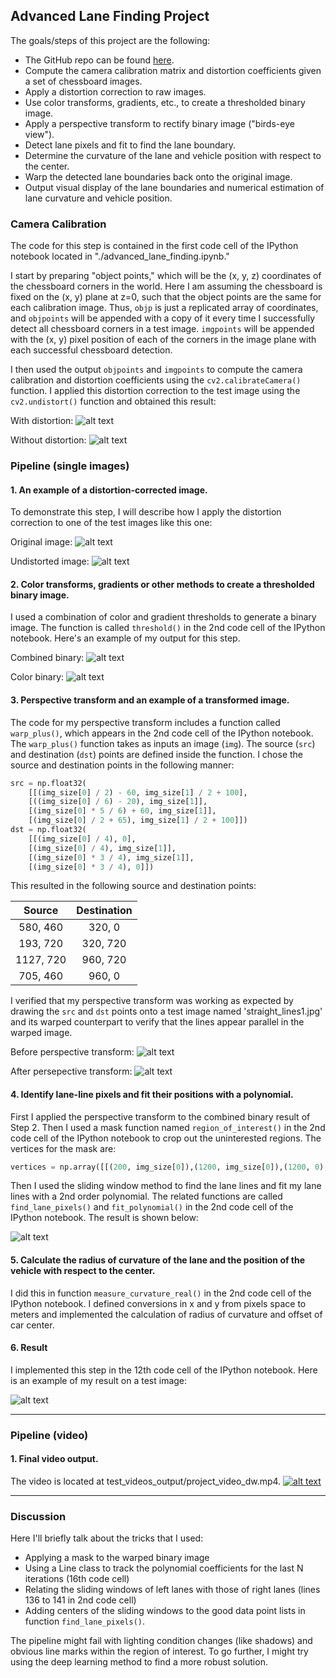 ## Advanced Lane Finding Project

The goals/steps of this project are the following:

* The GitHub repo can be found [here](https://github.com/DanWang1230/Advanced_Lane_Finding).
* Compute the camera calibration matrix and distortion coefficients given a set of chessboard images.
* Apply a distortion correction to raw images.
* Use color transforms, gradients, etc., to create a thresholded binary image.
* Apply a perspective transform to rectify binary image ("birds-eye view").
* Detect lane pixels and fit to find the lane boundary.
* Determine the curvature of the lane and vehicle position with respect to the center.
* Warp the detected lane boundaries back onto the original image.
* Output visual display of the lane boundaries and numerical estimation of lane curvature and vehicle position.

[//]: # (Image References)

[image1]: ./images_advanced_finding_lane_lines/original_img_chessboard.jpg
[image2]: ./images_advanced_finding_lane_lines/undist_img_chessboard.jpg 
[image3]: ./images_advanced_finding_lane_lines/original_img_road.jpg 
[image4]: ./images_advanced_finding_lane_lines/undist_img_road.jpg 
[image5]: ./images_advanced_finding_lane_lines/threshold_binary.jpg 
[image6]: ./images_advanced_finding_lane_lines/threshold_color.jpg 
[image7]: ./images_advanced_finding_lane_lines/road_pre_perspective_trans.jpg 
[image8]: ./images_advanced_finding_lane_lines/road_post_perspective_trans.jpg 
[image9]: ./images_advanced_finding_lane_lines/sliding_window.jpg 
[image10]: ./images_advanced_finding_lane_lines/plot_back_result.jpg
[video1]: ./images_advanced_finding_lane_lines/project_video_dw.mp4 

### Camera Calibration

The code for this step is contained in the first code cell of the IPython notebook located in "./advanced_lane_finding.ipynb."  

I start by preparing "object points," which will be the (x, y, z) coordinates of the chessboard corners in the world. Here I am assuming the chessboard is fixed on the (x, y) plane at z=0, such that the object points are the same for each calibration image.  Thus, `objp` is just a replicated array of coordinates, and `objpoints` will be appended with a copy of it every time I successfully detect all chessboard corners in a test image.  `imgpoints` will be appended with the (x, y) pixel position of each of the corners in the image plane with each successful chessboard detection.  

I then used the output `objpoints` and `imgpoints` to compute the camera calibration and distortion coefficients using the `cv2.calibrateCamera()` function.  I applied this distortion correction to the test image using the `cv2.undistort()` function and obtained this result:

With distortion:
![alt text][image1]

Without distortion:
![alt text][image2]

### Pipeline (single images)

#### 1. An example of a distortion-corrected image.

To demonstrate this step, I will describe how I apply the distortion correction to one of the test images like this one:

Original image:
![alt text][image3]

Undistorted image:
![alt text][image4]

#### 2. Color transforms, gradients or other methods to create a thresholded binary image.

I used a combination of color and gradient thresholds to generate a binary image. The function is called `threshold()` in the 2nd code cell of the IPython notebook. Here's an example of my output for this step.

Combined binary:
![alt text][image5]

Color binary:
![alt text][image6]

#### 3. Perspective transform and an example of a transformed image.

The code for my perspective transform includes a function called `warp_plus()`, which appears in the 2nd code cell of the IPython notebook.  The `warp_plus()` function takes as inputs an image (`img`). The source (`src`) and destination (`dst`) points are defined inside the function. I chose the source and destination points in the following manner:

```python
src = np.float32(
    [[(img_size[0] / 2) - 60, img_size[1] / 2 + 100],
    [((img_size[0] / 6) - 20), img_size[1]],
    [(img_size[0] * 5 / 6) + 60, img_size[1]],
    [(img_size[0] / 2 + 65), img_size[1] / 2 + 100]])
dst = np.float32(
    [[(img_size[0] / 4), 0],
    [(img_size[0] / 4), img_size[1]],
    [(img_size[0] * 3 / 4), img_size[1]],
    [(img_size[0] * 3 / 4), 0]])
```

This resulted in the following source and destination points:

| Source        | Destination   | 
|:-------------:|:-------------:| 
| 580, 460      | 320, 0        | 
| 193, 720      | 320, 720      |
| 1127, 720     | 960, 720      |
| 705, 460      | 960, 0        |

I verified that my perspective transform was working as expected by drawing the `src` and `dst` points onto a test image named 'straight_lines1.jpg' and its warped counterpart to verify that the lines appear parallel in the warped image.

Before perspective transform:
![alt text][image7]

After persepective transform:
![alt text][image8]

#### 4. Identify lane-line pixels and fit their positions with a polynomial.

First I applied the perspective transform to the combined binary result of Step 2. Then I used a mask function named `region_of_interest()` in the 2nd code cell of the IPython notebook to crop out the uninterested regions. The vertices for the mask are:

```python
vertices = np.array([[(200, img_size[0]),(1200, img_size[0]),(1200, 0),(200, 0)]], dtype=np.int32)
```
Then I used the sliding window method to find the lane lines and fit my lane lines with a 2nd order polynomial. The related functions are called `find_lane_pixels()` and `fit_polynomial()` in the 2nd code cell of the IPython notebook. The result is shown below:

![alt text][image9]

#### 5. Calculate the radius of curvature of the lane and the position of the vehicle with respect to the center.

I did this in function `measure_curvature_real()` in the 2nd code cell of the IPython notebook. I defined conversions in x and y from pixels space to meters and implemented the calculation of radius of curvature and offset of car center.

#### 6. Result

I implemented this step in the 12th code cell of the IPython notebook.  Here is an example of my result on a test image:

![alt text][image10]

---

### Pipeline (video)

#### 1. Final video output.

The video is located at test_videos_output/project_video_dw.mp4.
[![alt text](https://img.youtube.com/vi/BisoW6Km2jo/0.jpg)](https://youtu.be/BisoW6Km2jo)


---

### Discussion

Here I'll briefly talk about the tricks that I used:
* Applying a mask to the warped binary image
* Using a Line class to track the polynomial coefficients for the last N iterations (16th code cell)
* Relating the sliding windows of left lanes with those of right lanes (lines 136 to 141 in 2nd code cell)
* Adding centers of the sliding windows to the good data point lists in function `find_lane_pixels()`.

The pipeline might fail with lighting condition changes (like shadows) and obvious line marks within the region of interest. To go further, I might try using the deep learning method to find a more robust solution. 
